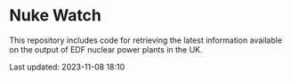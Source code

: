 # Nuke Watch

This repository includes code for retrieving the latest information available on the output of EDF nuclear power plants in the UK.

Last updated: 2023-11-08 18:10